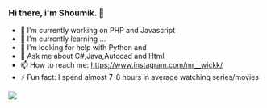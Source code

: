 ### Hi there, i'm Shoumik. 👋

- 🔭 I’m currently working on PHP and Javascript
- 🌱 I’m currently learning ...
- 🤔 I’m looking for help with Python and
- 💬 Ask me about C#,Java,Autocad and Html
- 📫 How to reach me: https://www.instagram.com/mr__wickk/
- ⚡ Fun fact: I spend almost 7-8 hours in average watching series/movies

<img src= "https://github-readme-stats.vercel.app/api?username=shOumik-saha&&show_icons=true&title_color=ffffff&icon_color=bb2acf&text_color=daf7dc&bg_color=151515">

